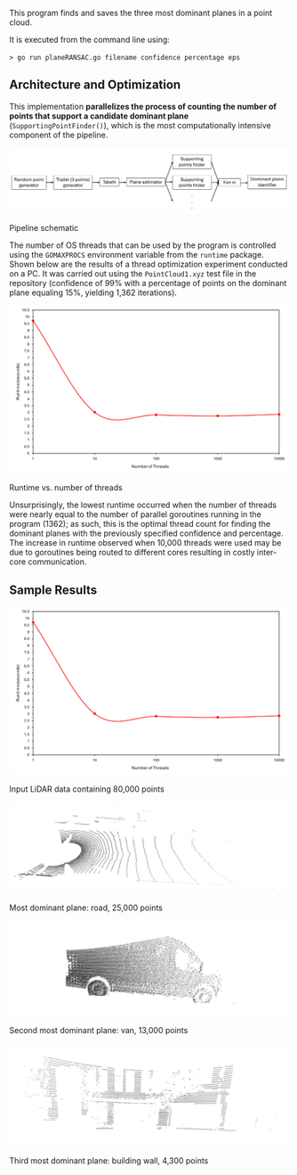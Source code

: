 This program finds and saves the three most dominant planes in a point cloud.

It is executed from the command line using: 

`> go run planeRANSAC.go filename confidence percentage eps`

## Architecture and Optimization

This implementation **parallelizes the process of counting the number of points that support a candidate dominant plane** (`SupportingPointFinder()`), which is the most computationally intensive component of the pipeline.

![Pipeline schematic](images/Pipeline.png)

Pipeline schematic

The number of OS threads that can be used by the program is controlled using the `GOMAXPROCS` environment variable from the `runtime` package. Shown below are the results of a thread optimization experiment conducted on a PC. It was carried out using the `PointCloud1.xyz` test file in the repository (confidence of 99% with a percentage of points on the dominant plane equaling 15%, yielding 1,362 iterations).

![Runtime vs. number of threads](images/Experiment.png)

Runtime vs. number of threads

Unsurprisingly, the lowest runtime occurred when the number of threads were nearly equal to the number of parallel goroutines running in the program (1362); as such, this is the optimal thread count for finding the dominant planes with the previously specified confidence and percentage. The increase in runtime observed when 10,000 threads were used may be due to goroutines being routed to different cores resulting in costly inter-core communication. 

 

## Sample Results

![Input LiDAR data containing 80,000 points](images/Experiment.png)

Input LiDAR data containing 80,000 points

![Most dominant plane: road, 25,000 points](images/D1.png)

Most dominant plane: road, 25,000 points

![Second most dominant plane: van, 13,000 points](images/D2.png)

Second most dominant plane: van, 13,000 points

![Third most dominant plane: building wall, 4,300 points](images/D3.png)

Third most dominant plane: building wall, 4,300 points
